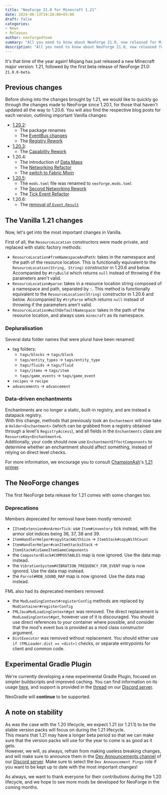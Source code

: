 ```yaml
---
title: "NeoForge 21.0 for Minecraft 1.21"
date: 2024-06-13T19:28:00+03:00
draft: false
categories:
- News
- Releases
author: neoforgedteam
summary: "All you need to know about NeoForge 21.0, now released for Minecraft 1.21."
description: "All you need to know about NeoForge 21.0, now released for Minecraft 1.21."
---
```


It's that time of the year again! Mojang has just released a new Minecraft major version: 1.21, followed by the first beta release of NeoForge 21.0: `21.0.0-beta`.

## Previous changes
Before diving into the changes brought by 1.21, we would like to quickly go through the changes made to NeoForge since 1.20.1, for those that haven't updated all the way to 1.20.6. You will also find the respective blog posts for each version, outlining important Vanilla changes:

- [1.20.2](../20.2release):
  - The package renames
  - The [EventBus changes](../20.2eventbus-changes)
  - The [Registry Rework](../20.2registry-rework)
- [1.20.3](../20.3release):
  - The [Capability Rework](../20.3capability-rework)
- 1.20.4:
  - The introduction of [Data Maps](https://github.com/neoforged/NeoForge/pull/519)
  - The [Networking Refactor](../20.4networking-refactor)
  - The [switch to Fabric Mixin](https://github.com/neoforged/FancyModLoader/pull/94)
- [1.20.5](../20.5release):
  - The `mods.toml` file was renamed to `neoforge.mods.toml`
  - The [Second Networking Rework](../20.5release/#network-api-rework)
  - The [Tick Event Refactor](https://github.com/neoforged/NeoForge/pull/542)
- 1.20.6:
  - The [removal of `Event.Result`](https://github.com/neoforged/NeoForge/pull/588)

## The Vanilla 1.21 changes
Now, let's get into the most important changes in Vanilla.  

First of all, the `ResourceLocation` constructors were made private, and replaced with static factory methods:
- `ResourceLocation#fromNamespaceAndPath`: takes in the namespace and the path of the resource location. This is functionally equivalent to the `ResourceLocation(String, String)` constructor in 1.20.6 and below. Accompanied by `#tryBuild` which returns `null` instead of throwing if the parameters aren't valid.
- `ResourceLocation#parse`: takes in a resource location string composed of a namespace and path, separated by `:`. This method is functionally equivalent to the `ResourceLocation(String)` constructor in 1.20.6 and below. Accompanied by `#tryParse` which returns `null` instead of throwing if the parameters aren't valid.
- `ResourceLocation#withDefaultNamespace`: takes in the path of the resource location, and always uses `minecraft` as its namespace.

### Depluralisation
Several data folder names that were plural have been renamed:
- tag folders:
    - `tags/blocks` -> `tags/block`
    - `tags/entity_types` -> `tags/entity_type`
    - `tags/fluids` -> `tags/fluid`
    - `tags/items` -> `tags/item`
    - `tags/game_events` -> `tags/game_event`
- `recipes` -> `recipe`
- `advancements` -> `advancement`

### Data-driven enchantments
Enchantments are no longer a static, built-in registry, and are instead a datapack registry.  
With this change, methods that previously took an `Enchantment` will now take a `Holder<Enchantment>` (which can be grabbed from a registry obtained through a level's `RegistryAccess`), and all fields in the `Enchantments` class are `ResourceKey<Enchantment>`s.  
Additionally, your code should now use `EnchantmentEffectComponents` to determine whether an enchantment should affect something, instead of relying on direct level checks.

For more information, we encourage you to consult [ChampionAsh](https://github.com/ChampionAsh5357)'s [1.21 primer](https://gist.github.com/ChampionAsh5357/d895a7b1a34341e19c80870720f9880f).
## The NeoForge changes
The first NeoForge beta release for 1.21 comes with some changes too.

### Deprecations
Members deprecated for removal have been mostly removed:
- `IItemExtension#onArmorTick`: use `Item#inventory` tick instead, with the armor slot indices being 36, 37, 38 and 39.
- `ItemHandlerHelper#copyStackWithSize` -> `ItemStack#copyWithCount`
- `ItemHandlerHelper#canItemStacksStack` -> `ItemStack#isSameItemSameComponents`
- the `ComposterBlock#COMPOSTABLES` map is now ignored. Use the data map instead.
- the `VibrationSystem#VIBRATION_FREQUENCY_FOR_EVENT` map is now ignored. Use the data map instead.
- the `Parrot#MOB_SOUND_MAP` map is now ignored. Use the data map instead.

FML also had its deprecated members removed:
- the `ModLoadingContext#registerConfig` methods are replaced by `ModContainer#registerConfig`
- `FMLJavaModLoadingContext#get` was removed. The direct replacement is `ModLoadingContext#get`, however use of it is discouraged. You should use direct references to your container where possible, and consider that the mod's event bus is provided as a mod class constructor argument.
- `DistExecutor` was removed without replacement. You should either use `if (FMLLoader.dist == <dist>)` checks, or separate entrypoints for client and common code.

## Experimental Gradle Plugin
We're currently developing a new experimental Gradle Plugin, focused on simpler buildscripts and improved caching. You can find information on its usage [here](https://github.com/NeoForged/ModDevGradle), and support is provided in the [thread](https://discord.com/channels/313125603924639766/1239579489617580072) on our [Discord server](https://discord.neoforged.net).  

NeoGradle will **continue** to be supported.

## A note on stability
As was the case with the 1.20 lifecycle, we expect 1.21 (or 1.21.1) to be the stable version packs will focus on during the 1.21 lifecycle.  
This means that 1.21 may have a longer beta period so that we can make sure that the version packs will use for the year to come is as good as it gets.  
However, we will, as always, refrain from making useless breaking changes, and will make sure to announce them in the [Dev Announcements channel](https://discord.com/channels/313125603924639766/1187738270386372740) of our [Discord server](https://discord.neoforged.net). Make sure to select the `Dev Announcement Pings` role if you want to be kept up to date with the most important changes!

As always, we want to thank everyone for their contributions during the 1.20 lifecycle, and we hope to see more mods be developed for NeoForge in the coming months.
